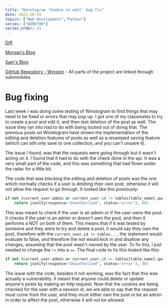 ```yaml
---
title: "Winstogram 'Unable to edit' bug fix"
date: 2023-10-24
topics: ["Web Development","Python"]
series: ["WINSTON"]
series_order: 23
---
```


[Diff](https://github.com/joush007/Flask-Server-WINSTON/commit/7a7b6031542350a211519c2b5526712959714a1c)

[Morgan's Blog](https://Morgan-Potter.github.io)

[Sam's Blog](https://samsidebotham.com)

[GitHub Repository - Winston](https://github.com/joush007/WINSTON) - All parts of the project are linked through submodules

# Bug fixing

Last week I was doing some testing of Winstogram to find things that may need to be fixed or errors that may pop up. I got one of my classmates to try to create a post and edit it, and then test deletion of the post as well. The issue they ran into had to do with being locked out of doing that. The previous posts on Winstogram have shown the implementation of the editing and deletion features of posts as well as a revamped saving feature (which can still only save to one collection, and you can't unsave it).

The issue I found, was that the requests were going through but it wasn't acting on it. I found that it had to do with the check done in the api. It was a very small part of the code, and this was something that had flown under the radar for a little bit.

The code that was blocking the editing and deletion of posts was the one which normally checks if a user is deleting their own post, otherwise it will not allow the request to go through. It looked like this previously:

```py
if not (current_user.admin or current_user.id != tables[table_name].query.get(entry_id).user_id):
    return jsonify(response="Unauthorized", status='error'), 401
```

This was meant to check if the user is an admin or if the user owns the post. It checks if the user is an admin or doesn't own the post, and then it performs a NOT on both of them. This means that if it was tested by someone and they were to try and delete a post, it would say they own the post, therefore with the `current_user.id != tables...`, the statement would evaluate to false, and therefore the not would kick in and disallow any changes, assuming that the post wasn't owned by the user. To fix this, I just needed to change the `!=` into a `==`. The final code to fix this looked like this:

```py
if not (current_user.admin or current_user.id == tables[table_name].query.get(entry_id).user_id):
    return jsonify(response="Unauthorized", status='error'), 401
```

The issue with the code, besides it not working, was the fact that this was actually a vulnerability. It meant that anyone could delete or update anyone's posts by making an http request. Now that the cookies are being checked for the user with a session id, we are able to say that the request must come from the user, and they must either own the post or be an admin in order to affect the post, otherwise it will not be allowed.